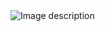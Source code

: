 <img src="C:\Users\Pc\Downloads\Beige Yellow Minimalist Blog Graphic Designer LinkedIn Article Cover Image.png" alt="Image description">

